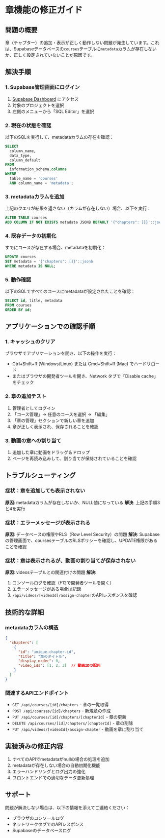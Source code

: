 # 章機能の修正ガイド

## 問題の概要
章（チャプター）の追加・表示が正しく動作しない問題が発生しています。これは、Supabaseデータベースの`courses`テーブルに`metadata`カラムが存在しないか、正しく設定されていないことが原因です。

## 解決手順

### 1. Supabase管理画面にログイン
1. [Supabase Dashboard](https://app.supabase.com) にアクセス
2. 対象のプロジェクトを選択
3. 左側のメニューから「SQL Editor」を選択

### 2. 現在の状態を確認
以下のSQLを実行して、metadataカラムの存在を確認：

```sql
SELECT
  column_name,
  data_type,
  column_default
FROM
  information_schema.columns
WHERE
  table_name = 'courses'
  AND column_name = 'metadata';
```

### 3. metadataカラムを追加
上記のクエリが結果を返さない（カラムが存在しない）場合、以下を実行：

```sql
ALTER TABLE courses
ADD COLUMN IF NOT EXISTS metadata JSONB DEFAULT '{"chapters": []}'::jsonb;
```

### 4. 既存データの初期化
すでにコースが存在する場合、metadataを初期化：

```sql
UPDATE courses
SET metadata = '{"chapters": []}'::jsonb
WHERE metadata IS NULL;
```

### 5. 動作確認
以下のSQLですべてのコースにmetadataが設定されたことを確認：

```sql
SELECT id, title, metadata
FROM courses
ORDER BY id;
```

## アプリケーションでの確認手順

### 1. キャッシュのクリア
ブラウザでアプリケーションを開き、以下の操作を実行：
- Ctrl+Shift+R (Windows/Linux) または Cmd+Shift+R (Mac) でハードリロード
- またはブラウザの開発者ツールを開き、Network タブで「Disable cache」をチェック

### 2. 章の追加テスト
1. 管理者としてログイン
2. 「コース管理」→ 任意のコースを選択 → 「編集」
3. 「章の管理」セクションで新しい章を追加
4. 章が正しく表示され、保存されることを確認

### 3. 動画の章への割り当て
1. 追加した章に動画をドラッグ＆ドロップ
2. ページを再読み込みして、割り当てが保持されていることを確認

## トラブルシューティング

### 症状：章を追加しても表示されない
**原因**: metadataカラムが存在しないか、NULL値になっている
**解決**: 上記の手順3と4を実行

### 症状：エラーメッセージが表示される
**原因**: データベースの権限やRLS（Row Level Security）の問題
**解決**: Supabaseの管理画面で、coursesテーブルのRLSポリシーを確認し、UPDATE権限があることを確認

### 症状：章は表示されるが、動画の割り当てが保存されない
**原因**: videosテーブルとの関連付けの問題
**解決**:
1. コンソールログを確認（F12で開発者ツールを開く）
2. エラーメッセージがある場合は記録
3. `/api/videos/[videoId]/assign-chapter`のAPIレスポンスを確認

## 技術的な詳細

### metadataカラムの構造
```json
{
  "chapters": [
    {
      "id": "unique-chapter-id",
      "title": "章のタイトル",
      "display_order": 0,
      "video_ids": [1, 2, 3]  // 動画IDの配列
    }
  ]
}
```

### 関連するAPIエンドポイント
- `GET /api/courses/[id]/chapters` - 章の一覧取得
- `POST /api/courses/[id]/chapters` - 新規章の作成
- `PUT /api/courses/[id]/chapters/[chapterId]` - 章の更新
- `DELETE /api/courses/[id]/chapters/[chapterId]` - 章の削除
- `PUT /api/videos/[videoId]/assign-chapter` - 動画を章に割り当て

## 実装済みの修正内容
1. すべてのAPIでmetadataがnullの場合の処理を追加
2. metadataが存在しない場合の自動初期化機能
3. エラーハンドリングとログ出力の強化
4. フロントエンドでの適切なデータ更新処理

## サポート
問題が解決しない場合は、以下の情報を添えてご連絡ください：
- ブラウザのコンソールログ
- ネットワークタブでのAPIレスポンス
- Supabaseのデータベースログ